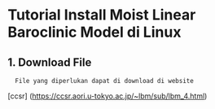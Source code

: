 # Tutorial Install Moist Linear Baroclinic Model di Linux
## 1. Download File
      File yang diperlukan dapat di download di website 
[ccsr] (https://ccsr.aori.u-tokyo.ac.jp/~lbm/sub/lbm_4.html)
